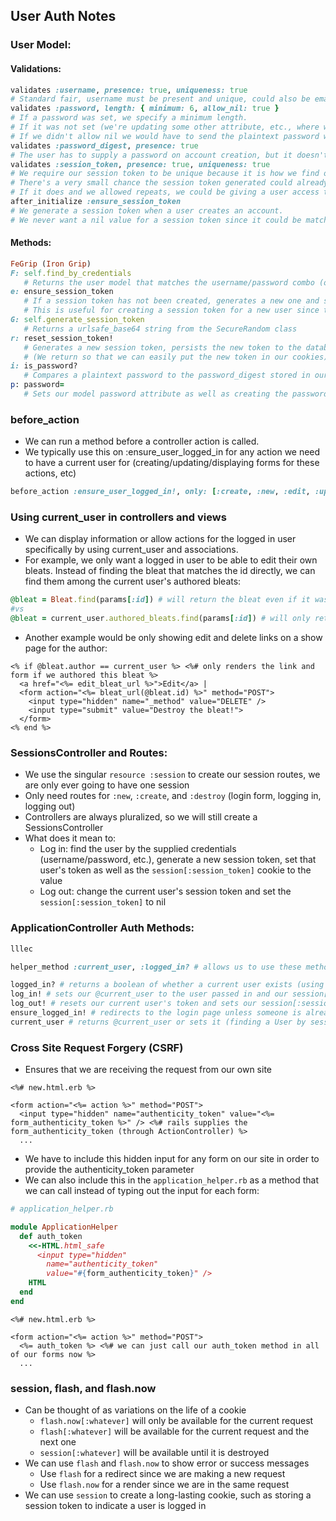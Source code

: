 ## User Auth Notes
### User Model:
#### Validations:
```ruby
validates :username, presence: true, uniqueness: true
# Standard fair, username must be present and unique, could also be email, etc.
validates :password, length: { minimum: 6, allow_nil: true }
# If a password was set, we specify a minimum length.
# If it was not set (we're updating some other attribute, etc., where we didn't ask a user for their password again) we're allowing this to be nil.
# If we didn't allow nil we would have to send the plaintext password with every save/update, which would require the user to put it in on every editing form.
validates :password_digest, presence: true
# The user has to supply a password on account creation, but it doesn't have to be unique.
validates :session_token, presence: true, uniqueness: true
# We require our session token to be unique because it is how we find our current user.
# There's a very small chance the session token generated could already exist in our database.
# If it does and we allowed repeats, we could be giving a user access to another account since we are matching the current user to their session token.
after_initialize :ensure_session_token
# We generate a session token when a user creates an account.
# We never want a nil value for a session token since it could be matched by a nil cookie value.
```
#### Methods:
```ruby
FeGrip (Iron Grip)
F: self.find_by_credentials
   # Returns the user model that matches the username/password combo (or email, etc.)
e: ensure_session_token
   # If a session token has not been created, generates a new one and sets the model's attribute
   # This is useful for creating a session token for a new user since they will not have one stored in the database yet
G: self.generate_session_token
   # Returns a urlsafe_base64 string from the SecureRandom class
r: reset_session_token!
   # Generates a new session token, persists the new token to the database, and returns the new token
   # (We return so that we can easily put the new token in our cookies)
i: is_password?
   # Compares a plaintext password to the password_digest stored in our database (through BCrypt)
p: password=
   # Sets our model password attribute as well as creating the password_digest (through BCrypt)
```

### before_action
+ We can run a method before a controller action is called.
+ We typically use this on :ensure_user_logged_in for any action we need to have a current user for (creating/updating/displaying forms for these actions, etc)
```ruby
before_action :ensure_user_logged_in!, only: [:create, :new, :edit, :update, :destroy]
```

### Using current_user in controllers and views
+ We can display information or allow actions for the logged in user specifically by using current_user and associations.
+ For example, we only want a logged in user to be able to edit their own bleats. Instead of finding the bleat that matches the id directly, we can find them among the current user's authored bleats:
```ruby
@bleat = Bleat.find(params[:id]) # will return the bleat even if it was authored by another user
#vs
@bleat = current_user.authored_bleats.find(params[:id]) # will only return the bleat if the user is the author
```
+ Another example would be only showing edit and delete links on a show page for the author:
```erb
<% if @bleat.author == current_user %> <%# only renders the link and form if we authored this bleat %>
  <a href="<%= edit_bleat_url %>">Edit</a> |
  <form action="<%= bleat_url(@bleat.id) %>" method="POST">
    <input type="hidden" name="_method" value="DELETE" />
    <input type="submit" value="Destroy the bleat!">
  </form>
<% end %>
```

### SessionsController and Routes:
+ We use the singular `resource :session` to create our session routes, we are only ever going to have one session
+ Only need routes for `:new`, `:create`, and `:destroy` (login form, logging in, logging out)
+ Controllers are always pluralized, so we will still create a SessionsController
+ What does it mean to:
  + Log in: find the user by the supplied credentials (username/password, etc.), generate a new session token, set that user's token as well as the `session[:session_token]` cookie to the value
  + Log out: change the current user's session token and set the `session[:session_token]` to nil

### ApplicationController Auth Methods:
```ruby
lllec

helper_method :current_user, :logged_in? # allows us to use these methods in the views instead of just controllers

logged_in? # returns a boolean of whether a current user exists (using !!current_user)
log_in! # sets our @current_user to the user passed in and our session[:session_token] to our user's token
log_out! # resets our current user's token and sets our session[:session_token] to nil
ensure_logged_in! # redirects to the login page unless someone is already logged in (useful before_action in our controllers)
current_user # returns @current_user or sets it (finding a User by session_token) and returns it if currently nil
```

### Cross Site Request Forgery (CSRF)
+ Ensures that we are receiving the request from our own site
```erb
<%# new.html.erb %>

<form action="<%= action %>" method="POST">
  <input type="hidden" name="authenticity_token" value="<%= form_authenticity_token %>" /> <%# rails supplies the form_authenticity_token (through ActionController) %>
  ...
```
+ We have to include this hidden input for any form on our site in order to provide the authenticity_token parameter
+ We can also include this in the `application_helper.rb` as a method that we can call instead of typing out the input for each form:
```ruby
# application_helper.rb

module ApplicationHelper
  def auth_token
    <<-HTML.html_safe
      <input type="hidden"
        name="authenticity_token"
        value="#{form_authenticity_token}" />
    HTML
  end
end
```
```erb
<%# new.html.erb %>

<form action="<%= action %>" method="POST">
  <%= auth_token %> <%# we can just call our auth_token method in all of our forms now %>
  ...
```

### session, flash, and flash.now
+ Can be thought of as variations on the life of a cookie
  + `flash.now[:whatever]` will only be available for the current request
  + `flash[:whatever]` will be available for the current request and the next one
  + `session[:whatever]` will be available until it is destroyed
+ We can use `flash` and `flash.now` to show error or success messages
  + Use `flash` for a redirect since we are making a new request
  + Use `flash.now` for a render since we are in the same request
+ We can use `session` to create a long-lasting cookie, such as storing a session token to indicate a user is logged in
